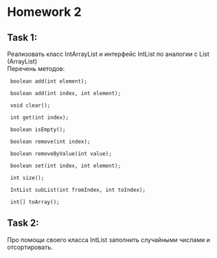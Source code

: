 # Homework 2

## **Task 1:**    
Реализовать класс IntArrayList и интерфейс IntList по аналогии с List<Integer> (ArrayList)  
Перечень методов:
```
 boolean add(int element);

 boolean add(int index, int element);

 void clear();

 int get(int index);

 boolean isEmpty();

 boolean remove(int index);

 boolean removeByValue(int value);

 boolean set(int index, int element);

 int size();

 IntList subList(int fromIndex, int toIndex);

 int[] toArray();
```
  
## **Task 2:**  
Про помощи своего класса IntList заполнить случайными числами и отсортировать.
